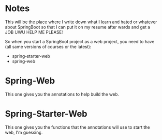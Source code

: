 Notes
===

This will be the place where I write down what I learn and hated or whatever about SpringBoot so that I can put it on my resume after wards and get a JOB UWU HELP ME PLEASE!

So when you start a SpringBoot project as a web project, you need to have (all same versions of courses or the latest):
- spring-starter-web
- spring-web

Spring-Web 
===
This one gives you the annotations to help build the web.

Spring-Starter-Web
===
This one gives you the functions that the annotations will use to start the web, I'm guessing.
